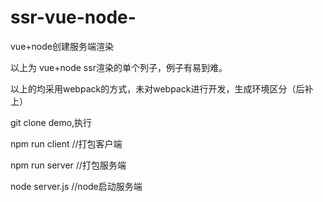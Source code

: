 # ssr-vue-node-
vue+node创建服务端渲染

以上为 vue+node ssr渲染的单个列子，例子有易到难。

以上的均采用webpack的方式，未对webpack进行开发，生成环境区分（后补上）

git clone demo,执行

npm run client //打包客户端

npm run server //打包服务端

node server.js  //node启动服务端















